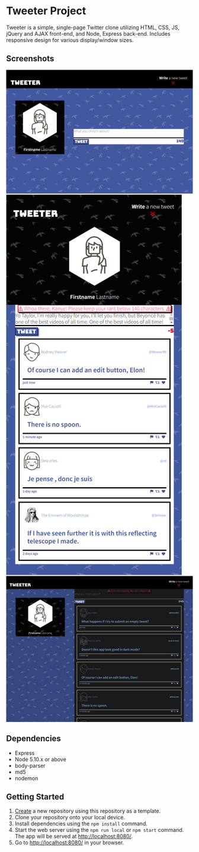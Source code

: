 # Tweeter Project

Tweeter is a simple, single-page Twitter clone utilizing HTML, CSS, JS, jQuery and AJAX front-end, and Node, Express back-end. Includes responsive design for various display/window sizes.

## Screenshots

!["Compose Tweet"](https://github.com/RickCarr/tweeter/blob/master/public/images/newTweetDesktop.PNG?raw=true "Compose Tweet Desktop View")
!["Mobile View"](https://github.com/RickCarr/tweeter/blob/master/public/images/tweetErrorMsgMobile.PNG?raw=true "Mobile View with Error Validation")
![Dark Mode](https://github.com/RickCarr/tweeter/blob/master/public/images/tweeterDarkMode.PNG?raw=true "Dark Mode Desktop Tweets")

## Dependencies

- Express
- Node 5.10.x or above
- body-parser
- md5
- nodemon

## Getting Started

1. [Create](https://docs.github.com/en/repositories/creating-and-managing-repositories/creating-a-repository-from-a-template) a new repository using this repository as a template.
2. Clone your repository onto your local device.
3. Install dependencies using the `npm install` command.
3. Start the web server using the `npm run local` or `npm start` command. The app will be served at <http://localhost:8080/>.
4. Go to <http://localhost:8080/> in your browser.